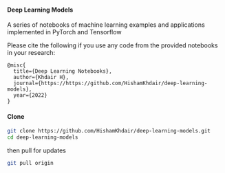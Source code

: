 #### Deep Learning Models
A series of notebooks of machine learning examples and applications implemented in PyTorch and Tensorflow


Please cite the following if you use any code from the provided notebooks in your research:

```
@misc{
  title={Deep Learning Notebooks},
  author={Khdair H},
  journal={https://https://github.com/HishamKhdair/deep-learning-models},
  year={2022}
}
```

#### Clone 
```bash
git clone https://github.com/HishamKhdair/deep-learning-models.git
cd deep-learning-models
```
then pull for updates
```bash
git pull origin
```

